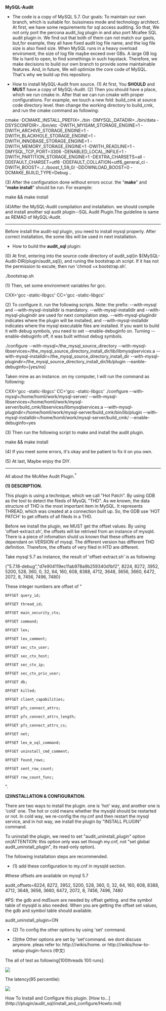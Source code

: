 **MySQL-Audit**

* The code is a copy of MySQL 5.7. Our goals: To maintain our own branch, which is suitable for. buissiness mode and technology architect.
At first, we have some requirements for sql access auditing. So that, We not only port the percona audit_log plugin in and also port Mcafee SQL audit
plugin in. We find out that both of them can not match our gaols, but,for example, they all have fixed audit log file name, and the log file size is also
fixed size. When MySQL runs in a heavy overload enviroment, the size of log file maybe exceed over GBs. A large GB log file is hard to open, to find 
somethings in such haystack. Therefore, we make decisions to build our own branch to provide some maintainable features. And, in future, We will optimize
the core code of MySQL. That's why we build up this repository.

* How to install MySQL-Audit from source. 
(1) At first, You **SHOULD** and **MUST** have a copy of MySQL-Audit.
(2) Then you should have a place, which we run cmake in. After that we can run cmake with proper configurations. 
For example, we touch a new fold: build_cmk at source code directory level. then change the working directory to build_cmk, and run the cmake command as following:

cmake -DCMAKE_INSTALL_PREFIX=../bin   -DMYSQL_DATADIR=../bin/data  -DSYSCONFDIR=../bin/etc   -DWITH_MYISAM_STORAGE_ENGINE=1  -DWITH_ARCHIVE_STORAGE_ENGINE=1  -DWITH_BLACKHOLE_STORAGE_ENGINE=1 -DWITH_INNOBASE_STORAGE_ENGINE=1  -DWITH_MEMORY_STORAGE_ENGINE=1  -DWITH_READLINE=1  -DMYSQL_TCP_PORT=3306 -DENABLED_LOCAL_INFILE=1  -DWITH_PARTITION_STORAGE_ENGINE=1  -DEXTRA_CHARSETS=all  -DDEFAULT_CHARSET=utf8  -DDEFAULT_COLLATION=utf8_general_ci  -DWITH_BOOST=../../boost_1_59_0/ -DDOWNLOAD_BOOST=0  -DCMAKE_BUILD_TYPE=Debug ..

(3) After the configuration done without errors occur. the "**make**" and "**make install**" should be run.
For example:

make && make install

(4)After the MySQL-Audit compilation and installation. we should compile and install another sql audit plugin--SQL Audit Plugin.The guideline is same as 
REMAD of MySQL-Audit.

-------------------------------------------------------------------------------------------------------------------------------------------------------------

Before install the audit-sql plugin, you need to install mysql properly. After correct installation, the some libs will be used in next installation.

* How to build the **audit_sql** plugin:

(0) At first, entering into the source code directory of audit_sql(in ${MySQL-Audit-DIR/plugin/audit_sql}), and runing the bootstrap.sh script. If it has not the permission to excute, then run 'chmod +x bootstrap.sh'. 

./bootstrap.sh

(1) Then, set some environment variables for gcc. 

CXX='gcc -static-libgcc' CC='gcc -static-libgcc'

(2) To configure it. run the following scripts. Note: the prefix: --with-mysql and --with-mysql-installdir is mandatory. --with-mysql-installdir and --with-mysql-plugindir are used for next compilation step. --with-mysql-plugindir indicates where the plugin will be installed, and --with-mysql-installdir indicates where the mysql executable files are installed. If you want to build it with debug symbols, you need to set --enable-debuginfo on. Turning --enable-debuginfo off, it was built without debug symbols.

./configure --with-mysql=/the_mysql_source_directory --with-mysql-libservices=/the_mysql_source_directory_install_dir/lib/libmysqlservices.a --with-mysql-installdir=/the_mysql_source_directory_install_dir --with-mysql-plugindir=/the_mysql_source_directory_install_dir/lib/plugin --eanble-debuginfo=[yes/no]

Taken mine as an instance. on my computer, I will run the command as following:

CXX='gcc -static-libgcc' CC='gcc -static-libgcc' ./configure --with-mysql=/home/homli/work/mysql-server/ --with-mysql-libservices=/home/homli/work/mysql-server/build_cmk/libservices/libmysqlservices.a --with-mysql-plugindir=/home/homli/work/mysql-server/build_cmk/bin/lib/plugin --with-mysql-installdir=/home/homli/work/mysql-server/build_cmk/ --enable-debuginfo=yes

(3) Then run the following script to make and install the audit plugin.

make && make install

(4) If you meet some errors, it's okay and be patient to fix it on you own. 

(5) At last, Maybe enjoy the DIY.

-----------------------------------------------------------------------------------------------------
All about the McAfee Audit Plugin.<sup>*</sup>

**(1) DESCRIPTION.**

   This plugin is using a technique, which we call "Hot Patch". By using GDB as the tool to detect the fileds of MysQL "THD". 
As we known, the data structure of THD is the most important item in MySQL. It represents THREAD, which was created at a connection built up. So, the GDB use 'HOT PATCH' to get offsets of all fileds in a THD.

   Before we install the plugin, we MUST get the offset values.  By using 'offset-extract.sh', the offsets will be retrived from an instance of mysqld. There is a piece of infomation shuld us known that these offsets are dependant on VERSION of mysql. The different version has different THD definition. Therefore, the offsets of very filed in HTD are different. 

   Take mysql 5.7 as instance, the result of 'offset-extract.sh' is as following:


{"5.7.18-debug","d7e904119ec11ab978a9b259340d1bf2", 8224, 8272, 3952, 5200, 528, 360, 0, 32, 64, 160, 608, 8388, 4712, 3648, 3656, 3660, 6472, 2072, 8, 7456, 7496, 7480}


These integer numbers are offset of 
"

	OFFSET query_id;

	OFFSET thread_id;

	OFFSET main_security_ctx;

	OFFSET command;

	OFFSET lex;

	OFFSET lex_comment;

	OFFSET sec_ctx_user;

	OFFSET sec_ctx_host;

	OFFSET sec_ctx_ip;

	OFFSET sec_ctx_priv_user;

	OFFSET db;

	OFFSET killed;

	OFFSET client_capabilities;

	OFFSET pfs_connect_attrs;

	OFFSET pfs_connect_attrs_length;

	OFFSET pfs_connect_attrs_cs;

	OFFSET net;

	OFFSET lex_m_sql_command;

	OFFSET uninstall_cmd_comment;

	OFFSET found_rows;

	OFFSET sent_row_count;

	OFFSET row_count_func;
".




**(2)INSTALLATION & CONFIGURATION.**


There are two ways to install the plugin. one is 'hot' way, and another one is 'cold' one. The hot or cold means whether the mysqld should be restarted or not.
In cold way, we re-config the my.cnf and then restart the mysql service, and in hot way, we install the plugin by "INSTALL PLUGIN" command.

To uninstall the plugin, we need to set "audit_uninstall_plugin" option on(ATTENTION: this option only was set though my.cnf, not "set global audit_uninstall_plugin", its read-only option).


The following installation steps are recommended.  
* (1) add these configuration to my.cnf in mysqld section.

#these offsets are available on mysql 5.7

audit_offsets=8224, 8272, 3952, 5200, 528, 360, 0, 32, 64, 160, 608, 8388, 4712, 3648, 3656, 3660, 6472, 2072, 8, 7456, 7496, 7480

#PS: the gdb and md5sum are needed by offset getting. and the symbol table of mysqld is also needed.  When you are getting the offset set values, the gdb and symbol table should available.

audit_uninstall_plugin=ON 

* (2) To config the other options by using 'set' command.

* (3)the Other options are set by 'set'command. we dont discuss anymore. pleas refer to: http:///wikis/home. or http:///wikis/how-to-setup-plugin-funcs (中文)



The all of test as following[100threads 100 runs]: 

![](benchmark/benchmark.jpeg)

The latency(95 percentile):

![](benchmark/latency.jpeg)

How To Install and Configure this plugin. [How to...] (http:///plugin/audit_sql/install_and_configure/Howto.md)
